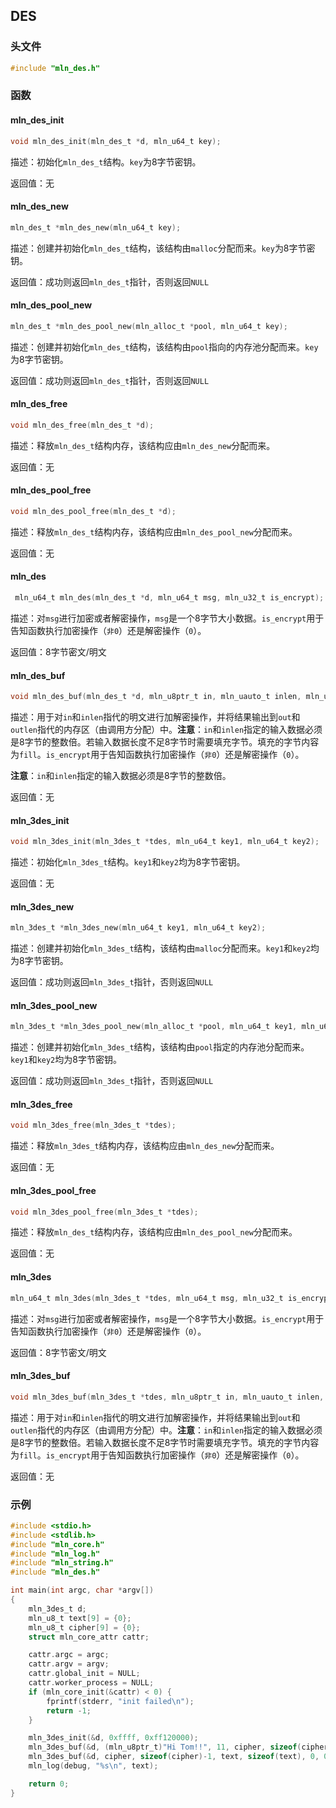 ## DES



### 头文件

```c
#include "mln_des.h"
```



### 函数



#### mln_des_init

```c
void mln_des_init(mln_des_t *d, mln_u64_t key);
```

描述：初始化`mln_des_t`结构。`key`为8字节密钥。

返回值：无



#### mln_des_new

```c
mln_des_t *mln_des_new(mln_u64_t key);
```

描述：创建并初始化`mln_des_t`结构，该结构由`malloc`分配而来。`key`为8字节密钥。

返回值：成功则返回`mln_des_t`指针，否则返回`NULL`



#### mln_des_pool_new

```c
mln_des_t *mln_des_pool_new(mln_alloc_t *pool, mln_u64_t key);
```

描述：创建并初始化`mln_des_t`结构，该结构由`pool`指向的内存池分配而来。`key`为8字节密钥。

返回值：成功则返回`mln_des_t`指针，否则返回`NULL`



#### mln_des_free

```c
void mln_des_free(mln_des_t *d);
```

描述：释放`mln_des_t`结构内存，该结构应由`mln_des_new`分配而来。

返回值：无



#### mln_des_pool_free

```c
void mln_des_pool_free(mln_des_t *d);
```

描述：释放`mln_des_t`结构内存，该结构应由`mln_des_pool_new`分配而来。

返回值：无



#### mln_des

```c
 mln_u64_t mln_des(mln_des_t *d, mln_u64_t msg, mln_u32_t is_encrypt);
```

描述：对`msg`进行加密或者解密操作，`msg`是一个8字节大小数据。`is_encrypt`用于告知函数执行加密操作（`非0`）还是解密操作（`0`）。

返回值：8字节密文/明文



#### mln_des_buf

```c
void mln_des_buf(mln_des_t *d, mln_u8ptr_t in, mln_uauto_t inlen, mln_u8ptr_t out, mln_uauto_t outlen, mln_u8_t fill, mln_u32_t is_encrypt);
```

描述：用于对`in`和`inlen`指代的明文进行加解密操作，并将结果输出到`out`和`outlen`指代的内存区（由调用方分配）中。**注意**：`in`和`inlen`指定的输入数据必须是8字节的整数倍。若输入数据长度不足8字节时需要填充字节。填充的字节内容为`fill`。`is_encrypt`用于告知函数执行加密操作（`非0`）还是解密操作（`0`）。

**注意**：`in`和`inlen`指定的输入数据必须是8字节的整数倍。

返回值：无



#### mln_3des_init

```c
void mln_3des_init(mln_3des_t *tdes, mln_u64_t key1, mln_u64_t key2);
```

描述：初始化`mln_3des_t`结构。`key1`和`key2`均为8字节密钥。

返回值：无



#### mln_3des_new

```c
mln_3des_t *mln_3des_new(mln_u64_t key1, mln_u64_t key2);
```

描述：创建并初始化`mln_3des_t`结构，该结构由`malloc`分配而来。`key1`和`key2`均为8字节密钥。

返回值：成功则返回`mln_3des_t`指针，否则返回`NULL`



#### mln_3des_pool_new

```c
mln_3des_t *mln_3des_pool_new(mln_alloc_t *pool, mln_u64_t key1, mln_u64_t key2);
```

描述：创建并初始化`mln_3des_t`结构，该结构由`pool`指定的内存池分配而来。`key1`和`key2`均为8字节密钥。

返回值：成功则返回`mln_3des_t`指针，否则返回`NULL`



#### mln_3des_free

```c
void mln_3des_free(mln_3des_t *tdes);
```

描述：释放`mln_3des_t`结构内存，该结构应由`mln_des_new`分配而来。

返回值：无



#### mln_3des_pool_free

```c
void mln_3des_pool_free(mln_3des_t *tdes);
```

描述：释放`mln_des_t`结构内存，该结构应由`mln_des_pool_new`分配而来。

返回值：无



#### mln_3des

```c
mln_u64_t mln_3des(mln_3des_t *tdes, mln_u64_t msg, mln_u32_t is_encrypt);
```

描述：对`msg`进行加密或者解密操作，`msg`是一个8字节大小数据。`is_encrypt`用于告知函数执行加密操作（`非0`）还是解密操作（`0`）。

返回值：8字节密文/明文



#### mln_3des_buf

```c
void mln_3des_buf(mln_3des_t *tdes, mln_u8ptr_t in, mln_uauto_t inlen, mln_u8ptr_t out, mln_uauto_t outlen, mln_u8_t fill, mln_u32_t is_encrypt);
```

描述：用于对`in`和`inlen`指代的明文进行加解密操作，并将结果输出到`out`和`outlen`指代的内存区（由调用方分配）中。**注意**：`in`和`inlen`指定的输入数据必须是8字节的整数倍。若输入数据长度不足8字节时需要填充字节。填充的字节内容为`fill`。`is_encrypt`用于告知函数执行加密操作（`非0`）还是解密操作（`0`）。

返回值：无



### 示例

```c
#include <stdio.h>
#include <stdlib.h>
#include "mln_core.h"
#include "mln_log.h"
#include "mln_string.h"
#include "mln_des.h"

int main(int argc, char *argv[])
{
    mln_3des_t d;
    mln_u8_t text[9] = {0};
    mln_u8_t cipher[9] = {0};
    struct mln_core_attr cattr;

    cattr.argc = argc;
    cattr.argv = argv;
    cattr.global_init = NULL;
    cattr.worker_process = NULL;
    if (mln_core_init(&cattr) < 0) {
        fprintf(stderr, "init failed\n");
        return -1;
    }

    mln_3des_init(&d, 0xffff, 0xff120000);
    mln_3des_buf(&d, (mln_u8ptr_t)"Hi Tom!!", 11, cipher, sizeof(cipher), 0, 1);
    mln_3des_buf(&d, cipher, sizeof(cipher)-1, text, sizeof(text), 0, 0);
    mln_log(debug, "%s\n", text);

    return 0;
}
```

